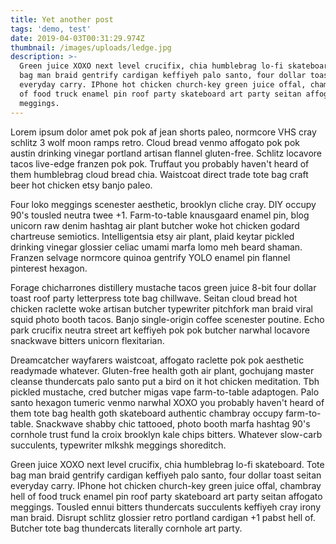 ```yaml
---
title: Yet another post
tags: 'demo, test'
date: 2019-04-03T00:31:29.974Z
thumbnail: /images/uploads/ledge.jpg
description: >-
  Green juice XOXO next level crucifix, chia humblebrag lo-fi skateboard. Tote
  bag man braid gentrify cardigan keffiyeh palo santo, four dollar toast seitan
  everyday carry. IPhone hot chicken church-key green juice offal, chambray hell
  of food truck enamel pin roof party skateboard art party seitan affogato
  meggings.
---
```

Lorem ipsum dolor amet pok pok af jean shorts paleo, normcore VHS cray schlitz 3 wolf moon ramps retro. Cloud bread venmo affogato pok pok austin drinking vinegar portland artisan flannel gluten-free. Schlitz locavore tacos live-edge franzen pok pok. Truffaut you probably haven't heard of them humblebrag cloud bread chia. Waistcoat direct trade tote bag craft beer hot chicken etsy banjo paleo.

Four loko meggings scenester aesthetic, brooklyn cliche cray. DIY occupy 90's tousled neutra twee +1. Farm-to-table knausgaard enamel pin, blog unicorn raw denim hashtag air plant butcher woke hot chicken godard chartreuse semiotics. Intelligentsia etsy air plant, plaid keytar pickled drinking vinegar glossier celiac umami marfa lomo meh beard shaman. Franzen selvage normcore quinoa gentrify YOLO enamel pin flannel pinterest hexagon.

Forage chicharrones distillery mustache tacos green juice 8-bit four dollar toast roof party letterpress tote bag chillwave. Seitan cloud bread hot chicken raclette woke artisan butcher typewriter pitchfork man braid viral squid photo booth tacos. Banjo single-origin coffee scenester poutine. Echo park crucifix neutra street art keffiyeh pok pok butcher narwhal locavore snackwave bitters unicorn flexitarian.

Dreamcatcher wayfarers waistcoat, affogato raclette pok pok aesthetic readymade whatever. Gluten-free health goth air plant, gochujang master cleanse thundercats palo santo put a bird on it hot chicken meditation. Tbh pickled mustache, cred butcher migas vape farm-to-table adaptogen. Palo santo hexagon tumeric venmo narwhal XOXO you probably haven't heard of them tote bag health goth skateboard authentic chambray occupy farm-to-table. Snackwave shabby chic tattooed, photo booth marfa hashtag 90's cornhole trust fund la croix brooklyn kale chips bitters. Whatever slow-carb succulents, typewriter mlkshk meggings shoreditch.

Green juice XOXO next level crucifix, chia humblebrag lo-fi skateboard. Tote bag man braid gentrify cardigan keffiyeh palo santo, four dollar toast seitan everyday carry. IPhone hot chicken church-key green juice offal, chambray hell of food truck enamel pin roof party skateboard art party seitan affogato meggings. Tousled ennui bitters thundercats succulents keffiyeh cray irony man braid. Disrupt schlitz glossier retro portland cardigan +1 pabst hell of. Butcher tote bag thundercats literally cornhole art party.
